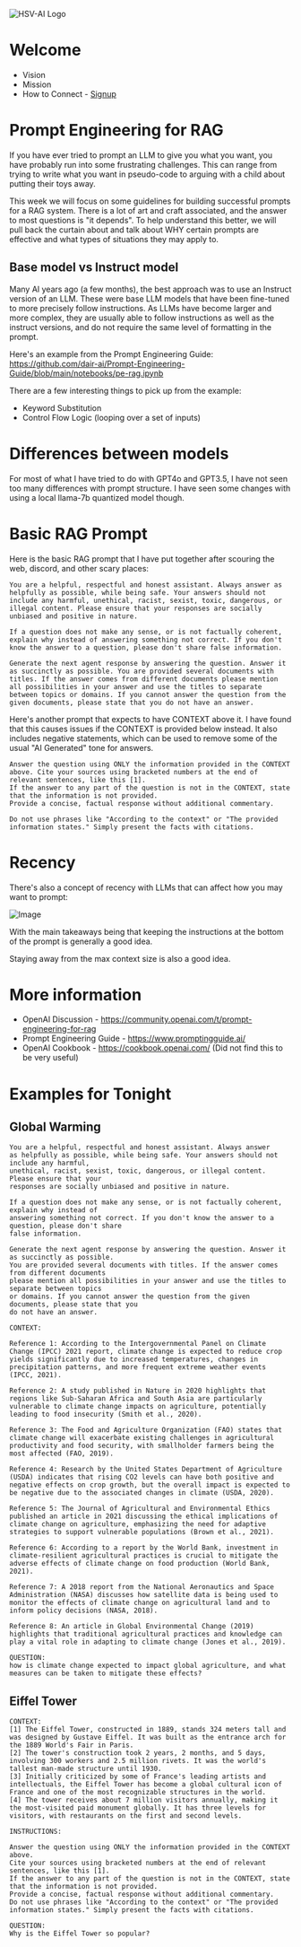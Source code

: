 ![HSV-AI Logo](https://hsv.ai/wp-content/uploads/2022/03/logo_v11_2022.png)


# Welcome

- Vision
- Mission
- How to Connect - [Signup](https://hsv.ai/subscribe)

# Prompt Engineering for RAG

If you have ever tried to prompt an LLM to give you what you want, you have probably run into some frustrating challenges. This can range from trying to write what you want in pseudo-code to arguing with a child about putting their toys away.

This week we will focus on some guidelines for building successful prompts for a RAG system. There is a lot of art and craft associated, and the answer to most questions is "it depends". To help understand this better, we will pull back the curtain about and talk about WHY certain prompts are effective and what types of situations they may apply to.

## Base model vs Instruct model

Many AI years ago (a few months), the best approach was to use an Instruct version of an LLM. These were base LLM models that have been fine-tuned to more precisely follow instructions. As LLMs have become larger and more complex, they are usually able to follow instructions as well as the instruct versions, and do not require the same level of formatting in the prompt.

Here's an example from the Prompt Engineering Guide: 
https://github.com/dair-ai/Prompt-Engineering-Guide/blob/main/notebooks/pe-rag.ipynb

There are a few interesting things to pick up from the example:
- Keyword Substitution
- Control Flow Logic (looping over a set of inputs)

# Differences between models

For most of what I have tried to do with GPT4o and GPT3.5, I have not seen too many differences with prompt structure. I have seen some changes with using a local llama-7b quantized model though.

# Basic RAG Prompt

Here is the basic RAG prompt that I have put together after scouring the web, discord, and other scary places:

```
You are a helpful, respectful and honest assistant. Always answer as helpfully as possible, while being safe. Your answers should not include any harmful, unethical, racist, sexist, toxic, dangerous, or illegal content. Please ensure that your responses are socially unbiased and positive in nature.

If a question does not make any sense, or is not factually coherent, explain why instead of answering something not correct. If you don't know the answer to a question, please don't share false information.

Generate the next agent response by answering the question. Answer it as succinctly as possible. You are provided several documents with titles. If the answer comes from different documents please mention all possibilities in your answer and use the titles to separate between topics or domains. If you cannot answer the question from the given documents, please state that you do not have an answer.
```

Here's another prompt that expects to have CONTEXT above it. I have found that this causes issues if the CONTEXT is provided below instead. It also includes negative statements, which can be used to remove some of the usual "AI Generated" tone for answers.
```
Answer the question using ONLY the information provided in the CONTEXT above. Cite your sources using bracketed numbers at the end of relevant sentences, like this [1].
If the answer to any part of the question is not in the CONTEXT, state that the information is not provided.
Provide a concise, factual response without additional commentary.

Do not use phrases like "According to the context" or "The provided information states." Simply present the facts with citations.
```

# Recency

There's also a concept of recency with LLMs that can affect how you may want to prompt:

![Image](https://global.discourse-cdn.com/openai1/original/4X/1/f/9/1f9966765542ec3c75516cb30968e80d5f42adab.jpeg)

With the main takeaways being that keeping the instructions at the bottom of the prompt is generally a good idea.

Staying away from the max context size is also a good idea.

# More information

- OpenAI Discussion - https://community.openai.com/t/prompt-engineering-for-rag
- Prompt Engineering Guide - https://www.promptingguide.ai/
- OpenAI Cookbook - https://cookbook.openai.com/ (Did not find this to be very useful)

# Examples for Tonight

## Global Warming

```
You are a helpful, respectful and honest assistant. Always answer
as helpfully as possible, while being safe. Your answers should not include any harmful, 
unethical, racist, sexist, toxic, dangerous, or illegal content. Please ensure that your
responses are socially unbiased and positive in nature.

If a question does not make any sense, or is not factually coherent, explain why instead of 
answering something not correct. If you don't know the answer to a question, please don't share 
false information.

Generate the next agent response by answering the question. Answer it as succinctly as possible. 
You are provided several documents with titles. If the answer comes from different documents 
please mention all possibilities in your answer and use the titles to separate between topics 
or domains. If you cannot answer the question from the given documents, please state that you 
do not have an answer.

CONTEXT:

Reference 1: According to the Intergovernmental Panel on Climate Change (IPCC) 2021 report, climate change is expected to reduce crop yields significantly due to increased temperatures, changes in precipitation patterns, and more frequent extreme weather events (IPCC, 2021).

Reference 2: A study published in Nature in 2020 highlights that regions like Sub-Saharan Africa and South Asia are particularly vulnerable to climate change impacts on agriculture, potentially leading to food insecurity (Smith et al., 2020).

Reference 3: The Food and Agriculture Organization (FAO) states that climate change will exacerbate existing challenges in agricultural productivity and food security, with smallholder farmers being the most affected (FAO, 2019).

Reference 4: Research by the United States Department of Agriculture (USDA) indicates that rising CO2 levels can have both positive and negative effects on crop growth, but the overall impact is expected to be negative due to the associated changes in climate (USDA, 2020).

Reference 5: The Journal of Agricultural and Environmental Ethics published an article in 2021 discussing the ethical implications of climate change on agriculture, emphasizing the need for adaptive strategies to support vulnerable populations (Brown et al., 2021).

Reference 6: According to a report by the World Bank, investment in climate-resilient agricultural practices is crucial to mitigate the adverse effects of climate change on food production (World Bank, 2021).

Reference 7: A 2018 report from the National Aeronautics and Space Administration (NASA) discusses how satellite data is being used to monitor the effects of climate change on agricultural land and to inform policy decisions (NASA, 2018).

Reference 8: An article in Global Environmental Change (2019) highlights that traditional agricultural practices and knowledge can play a vital role in adapting to climate change (Jones et al., 2019).

QUESTION:
how is climate change expected to impact global agriculture, and what measures can be taken to mitigate these effects?
```

## Eiffel Tower

```
CONTEXT:
[1] The Eiffel Tower, constructed in 1889, stands 324 meters tall and was designed by Gustave Eiffel. It was built as the entrance arch for the 1889 World's Fair in Paris.
[2] The tower's construction took 2 years, 2 months, and 5 days, involving 300 workers and 2.5 million rivets. It was the world's tallest man-made structure until 1930.
[3] Initially criticized by some of France's leading artists and intellectuals, the Eiffel Tower has become a global cultural icon of France and one of the most recognizable structures in the world.
[4] The tower receives about 7 million visitors annually, making it the most-visited paid monument globally. It has three levels for visitors, with restaurants on the first and second levels.

INSTRUCTIONS:

Answer the question using ONLY the information provided in the CONTEXT above.
Cite your sources using bracketed numbers at the end of relevant sentences, like this [1].
If the answer to any part of the question is not in the CONTEXT, state that the information is not provided.
Provide a concise, factual response without additional commentary.
Do not use phrases like "According to the context" or "The provided information states." Simply present the facts with citations.

QUESTION:
Why is the Eiffel Tower so popular?
```